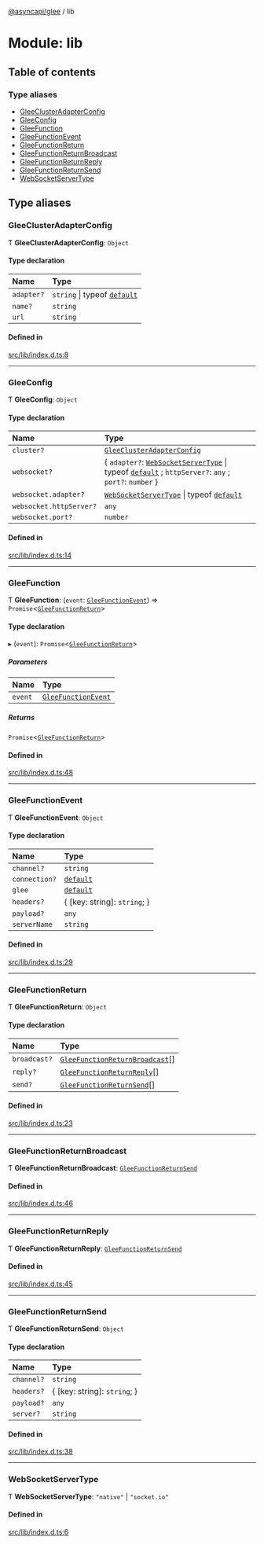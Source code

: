 [@asyncapi/glee](../README.md) / lib

# Module: lib

## Table of contents

### Type aliases

- [GleeClusterAdapterConfig](lib.md#gleeclusteradapterconfig)
- [GleeConfig](lib.md#gleeconfig)
- [GleeFunction](lib.md#gleefunction)
- [GleeFunctionEvent](lib.md#gleefunctionevent)
- [GleeFunctionReturn](lib.md#gleefunctionreturn)
- [GleeFunctionReturnBroadcast](lib.md#gleefunctionreturnbroadcast)
- [GleeFunctionReturnReply](lib.md#gleefunctionreturnreply)
- [GleeFunctionReturnSend](lib.md#gleefunctionreturnsend)
- [WebSocketServerType](lib.md#websocketservertype)

## Type aliases

### GleeClusterAdapterConfig

Ƭ **GleeClusterAdapterConfig**: `Object`

#### Type declaration

| Name | Type |
| :------ | :------ |
| `adapter?` | `string` \| typeof [`default`](../classes/lib_cluster.default.md) |
| `name?` | `string` |
| `url` | `string` |

#### Defined in

[src/lib/index.d.ts:8](https://github.com/asyncapi/glee/blob/b9a5f9a/src/lib/index.d.ts#L8)

___

### GleeConfig

Ƭ **GleeConfig**: `Object`

#### Type declaration

| Name | Type |
| :------ | :------ |
| `cluster?` | [`GleeClusterAdapterConfig`](lib.md#gleeclusteradapterconfig) |
| `websocket?` | { `adapter?`: [`WebSocketServerType`](lib.md#websocketservertype) \| typeof [`default`](../classes/lib_adapter.default.md) ; `httpServer?`: `any` ; `port?`: `number`  } |
| `websocket.adapter?` | [`WebSocketServerType`](lib.md#websocketservertype) \| typeof [`default`](../classes/lib_adapter.default.md) |
| `websocket.httpServer?` | `any` |
| `websocket.port?` | `number` |

#### Defined in

[src/lib/index.d.ts:14](https://github.com/asyncapi/glee/blob/b9a5f9a/src/lib/index.d.ts#L14)

___

### GleeFunction

Ƭ **GleeFunction**: (`event`: [`GleeFunctionEvent`](lib.md#gleefunctionevent)) => `Promise`<[`GleeFunctionReturn`](lib.md#gleefunctionreturn)\>

#### Type declaration

▸ (`event`): `Promise`<[`GleeFunctionReturn`](lib.md#gleefunctionreturn)\>

##### Parameters

| Name | Type |
| :------ | :------ |
| `event` | [`GleeFunctionEvent`](lib.md#gleefunctionevent) |

##### Returns

`Promise`<[`GleeFunctionReturn`](lib.md#gleefunctionreturn)\>

#### Defined in

[src/lib/index.d.ts:48](https://github.com/asyncapi/glee/blob/b9a5f9a/src/lib/index.d.ts#L48)

___

### GleeFunctionEvent

Ƭ **GleeFunctionEvent**: `Object`

#### Type declaration

| Name | Type |
| :------ | :------ |
| `channel?` | `string` |
| `connection?` | [`default`](../classes/lib_connection.default.md) |
| `glee` | [`default`](../classes/lib_glee.default.md) |
| `headers?` | { [key: string]: `string`;  } |
| `payload?` | `any` |
| `serverName` | `string` |

#### Defined in

[src/lib/index.d.ts:29](https://github.com/asyncapi/glee/blob/b9a5f9a/src/lib/index.d.ts#L29)

___

### GleeFunctionReturn

Ƭ **GleeFunctionReturn**: `Object`

#### Type declaration

| Name | Type |
| :------ | :------ |
| `broadcast?` | [`GleeFunctionReturnBroadcast`](lib.md#gleefunctionreturnbroadcast)[] |
| `reply?` | [`GleeFunctionReturnReply`](lib.md#gleefunctionreturnreply)[] |
| `send?` | [`GleeFunctionReturnSend`](lib.md#gleefunctionreturnsend)[] |

#### Defined in

[src/lib/index.d.ts:23](https://github.com/asyncapi/glee/blob/b9a5f9a/src/lib/index.d.ts#L23)

___

### GleeFunctionReturnBroadcast

Ƭ **GleeFunctionReturnBroadcast**: [`GleeFunctionReturnSend`](lib.md#gleefunctionreturnsend)

#### Defined in

[src/lib/index.d.ts:46](https://github.com/asyncapi/glee/blob/b9a5f9a/src/lib/index.d.ts#L46)

___

### GleeFunctionReturnReply

Ƭ **GleeFunctionReturnReply**: [`GleeFunctionReturnSend`](lib.md#gleefunctionreturnsend)

#### Defined in

[src/lib/index.d.ts:45](https://github.com/asyncapi/glee/blob/b9a5f9a/src/lib/index.d.ts#L45)

___

### GleeFunctionReturnSend

Ƭ **GleeFunctionReturnSend**: `Object`

#### Type declaration

| Name | Type |
| :------ | :------ |
| `channel?` | `string` |
| `headers?` | { [key: string]: `string`;  } |
| `payload?` | `any` |
| `server?` | `string` |

#### Defined in

[src/lib/index.d.ts:38](https://github.com/asyncapi/glee/blob/b9a5f9a/src/lib/index.d.ts#L38)

___

### WebSocketServerType

Ƭ **WebSocketServerType**: ``"native"`` \| ``"socket.io"``

#### Defined in

[src/lib/index.d.ts:6](https://github.com/asyncapi/glee/blob/b9a5f9a/src/lib/index.d.ts#L6)

